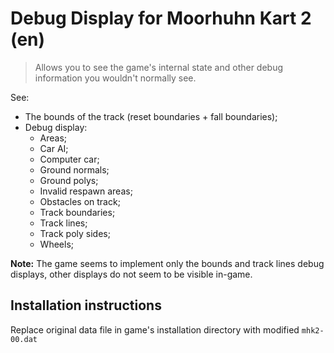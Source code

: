 # Debug Display for Moorhuhn Kart 2 (en)

> Allows you to see the game's internal state and other debug information you wouldn't normally see.

See:

- The bounds of the track (reset boundaries + fall boundaries);
- Debug display:
  - Areas;
  - Car AI;
  - Computer car;
  - Ground normals;
  - Ground polys;
  - Invalid respawn areas;
  - Obstacles on track;
  - Track boundaries;
  - Track lines;
  - Track poly sides;
  - Wheels;

**Note:** The game seems to implement only the bounds and track lines debug displays, other displays do not seem to be visible in-game.

## Installation instructions

Replace original data file in game's installation directory with modified `mhk2-00.dat`

